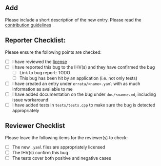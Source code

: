 ## Add <entry name>

Please include a short description of the new entry.
Please read the [contribution guidelines](https://github.com/google/Vulkan-Errata/tree/master/CONTRIBUTING.md)

## Reporter Checklist:

Please ensure the following points are checked:

- [ ] I have reviewed the [license](https://github.com/google/Vulkan-Errata/tree/master/LICENSE)
- [ ] I have reported this bug to the IHV(s) and they have confirmed the bug
  - [ ] Link to bug report: TODO
  - [ ] This bug has been hit by an application (i.e. not only tests)
- [ ] I have created an entry under `errata/<name>.yaml` with as much information as available to me
- [ ] I have added documentation on the bug under `doc/<name>.md`, including issue workaround
- [ ] I have added tests in `tests/tests.cpp` to make sure the bug is detected appropriately

## Reviewer Checklist

Please leave the following items for the reviewer(s) to check:

- [ ] The new `.yaml` files are appropriately licensed
- [ ] The IHV(s) confirm this bug
- [ ] The tests cover both positive and negative cases

